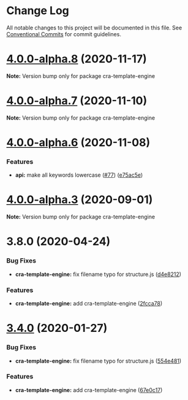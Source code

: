 # Change Log

All notable changes to this project will be documented in this file.
See [Conventional Commits](https://conventionalcommits.org) for commit guidelines.

# [4.0.0-alpha.8](https://github.com/code11/engine/compare/v4.0.0-alpha.7...v4.0.0-alpha.8) (2020-11-17)

**Note:** Version bump only for package cra-template-engine





# [4.0.0-alpha.7](https://github.com/code11/engine/compare/v4.0.0-alpha.6...v4.0.0-alpha.7) (2020-11-10)

**Note:** Version bump only for package cra-template-engine





# [4.0.0-alpha.6](https://github.com/code11/engine/compare/v4.0.0-alpha.5...v4.0.0-alpha.6) (2020-11-08)


### Features

* **api:** make all keywords lowercase ([#77](https://github.com/code11/engine/issues/77)) ([e75ac5e](https://github.com/code11/engine/commit/e75ac5ea1103b379aa84626d641007d9befe8c7d))





# [4.0.0-alpha.3](https://github.com/code11/engine/compare/v4.0.0-alpha.2...v4.0.0-alpha.3) (2020-09-01)

**Note:** Version bump only for package cra-template-engine





# 3.8.0 (2020-04-24)


### Bug Fixes

* **cra-template-engine:** fix filename typo for structure.js ([d4e8212](https://github.com/code11/engine/commit/d4e82129536f9670d8119861310ef39cafbcc674))


### Features

* **cra-template-engine:** add cra-template-engine ([2fcca78](https://github.com/code11/engine/commit/2fcca78449abd32dc256b7465d3b2ae1c7dd1832))





# [3.4.0](https://bitbucket.org/code11-com/engine/compare/v3.3.1...v3.4.0) (2020-01-27)


### Bug Fixes

* **cra-template-engine:** fix filename typo for structure.js ([554e481](https://bitbucket.org/code11-com/engine/commits/554e481aa8efc0b404631d94b0a7d81f2abbd4f6))


### Features

* **cra-template-engine:** add cra-template-engine ([67e0c17](https://bitbucket.org/code11-com/engine/commits/67e0c17fc16fc8991239b1ce6fa49de932d1e270))
